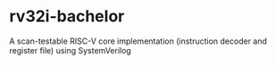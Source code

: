 # rv32i-bachelor
A scan-testable RISC-V core implementation (instruction decoder and register file) using SystemVerilog

